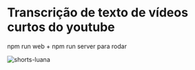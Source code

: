 # Transcrição de texto de vídeos curtos do youtube

npm run web + npm run server para rodar


![shorts-luana](https://github.com/luanaxcardoso/nlwia/assets/112970416/8a11cef3-febb-4908-bf1c-7bcd20b9a957)
